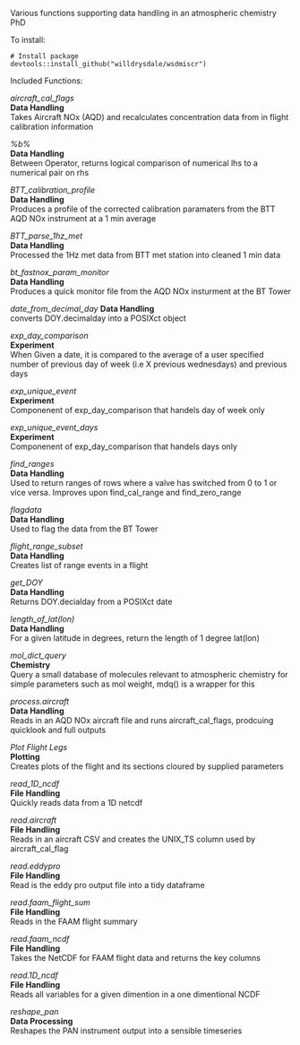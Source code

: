 Various functions supporting data handling in an atmospheric chemistry PhD

To install: 

```
# Install package
devtools::install_github("willdrysdale/wsdmiscr")
```

Included Functions:

*aircraft_cal_flags*  
**Data Handling**  
Takes Aircraft NOx (AQD) and recalculates concentration data from in flight calibration information  

*%b%*  
**Data Handling**  
Between Operator, returns logical comparison of numerical lhs to a numerical pair on rhs 

*BTT_calibration_profile*  
**Data Handling**  
Produces a profile of the corrected calibration paramaters from the BTT AQD NOx instrument at a 1 min average  

*BTT_parse_1hz_met*  
**Data Handling**  
Processed the 1Hz met data from BTT met station into cleaned 1 min data  

*bt_fastnox_param_monitor*  
**Data Handling**  
Produces a quick monitor file from the AQD NOx insturment at the BT Tower  

*date_from_decimal_day*
**Data Handling**  
converts DOY.decimalday into a POSIXct object  

*exp_day_comparison*  
**Experiment**  
When Given a date, it is compared to the average of a user specified number of previous day of week (i.e X previous wednesdays) and previous days  

*exp_unique_event*  
**Experiment**  
Componenent of exp_day_comparison that handels day of week only  

*exp_unique_event_days*  
**Experiment**  
Componenent of exp_day_comparison that handels days only  

*find_ranges*  
**Data Handling**  
Used to return ranges of rows where a valve has switched from 0 to 1 or vice versa. Improves upon find_cal_range and find_zero_range  

*flagdata*  
**Data Handling**  
Used to flag the data from the BT Tower  

*flight_range_subset*  
**Data Handling**  
Creates list of range events in a flight  

*get_DOY*  
**Data Handling**  
Returns DOY.decialday from a POSIXct date  

*length_of_lat(lon)*  
**Data Handling**  
For a given latitude in degrees, return the length of 1 degree lat(lon)  

*mol_dict_query*  
**Chemistry**  
Query a small database of molecules relevant to atmospheric chemistry for simple parameters such as mol weight, mdq() is a wrapper for this  

*process.aircraft*  
**Data Handling**  
Reads in an AQD NOx aircraft file and runs aircraft_cal_flags, prodcuing quicklook and full outputs  

*Plot Flight Legs*  
**Plotting**  
Creates plots of the flight and its sections cloured by supplied parameters  

*read_1D_ncdf*  
**File Handling**  
Quickly reads data from a 1D netcdf  

*read.aircraft*  
**File Handling**  
Reads in an aircraft CSV and creates the UNIX_TS column used by aircraft_cal_flag  

*read.eddypro*  
**File Handling**  
Read is the eddy pro output file into a tidy dataframe  

*read.faam_flight_sum*  
**File Handling**  
Reads in the FAAM flight summary  

*read.faam_ncdf*  
**File Handling**  
Takes the NetCDF for FAAM flight data and returns the key columns  

*read.1D_ncdf*  
**File Handling**  
Reads all variables for a given dimention in a one dimentional NCDF    

*reshape_pan*  
**Data Processing**  
Reshapes the PAN instrument output into a sensible timeseries

